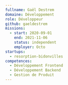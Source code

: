 ```yaml
---
fullname: Gaël Destrem
domaine: Développement
role: Développeur
github: gaeldestrem
missions:
  - start: 2020-09-01
    end: 2021-11-06
    status: independent
    employer: Octo
startups:
  - resorption-bidonvilles
competences:
  - Développement Frontend
  - Développement Backend
  - Gestion de Produit
---
```

